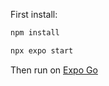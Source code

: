 First install:
```bash
npm install

npx expo start
```

Then run on [Expo Go](https://expo.dev/client)
